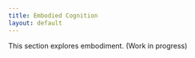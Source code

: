 ```yaml
---
title: Embodied Cognition
layout: default
---
```


This section explores embodiment. 
(Work in progress)
